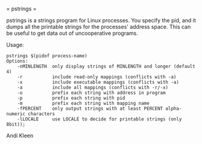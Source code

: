 
= pstrings =

pstrings is a strings program for Linux processes. You specify the pid, and it dumps all the printable strings for the processes' address space. This can be useful to get data out of uncooperative programs.

Usage:

	pstrings $(pidof process-name)
	Options:
        -nMINLENGTH  only display strings of MINLENGTH and longer (default 4)
        -r           include read-only mappings (conflicts with -a)
        -x           include executable mappings (conflicts with -a)
        -a           include all mappings (conflicts with -r/-x)
        -o           prefix each string with address in program
        -p           prefix each string with pid
        -m           prefix each string with mapping name
        -fPERCENT    only output strings with at least PERCENT alpha-numeric characters
        -lLOCALE     use LOCALE to decide for printable strings (only 8bit));


Andi Kleen
